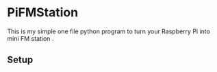 # PiFMStation
This is my simple one file python program to turn your Raspberry Pi into mini FM station .


## Setup
